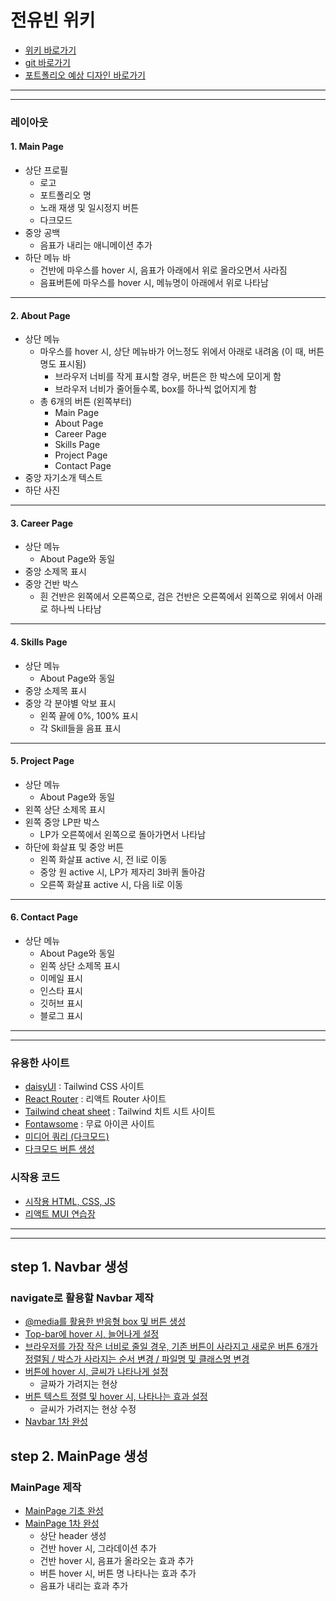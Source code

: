 # 전유빈 위키
- [위키 바로가기](https://to2.kr/ehI)
- [git 바로가기](https://github.com/NewBean0312/my-portfolio)
- [포트폴리오 예상 디자인 바로가기](https://newbean0312.wixsite.com/newbean-sportfolio)
---
---
### 레이아웃
#### 1. Main Page
- 상단 프로필
  - 로고
  - 포트폴리오 명
  - 노래 재생 및 일시정지 버튼
  - 다크모드
- 중앙 공백
  - 음표가 내리는 애니메이션 추가
- 하단 메뉴 바
  - 건반에 마우스를 hover 시, 음표가 아래에서 위로 올라오면서 사라짐
  - 음표버튼에 마우스를 hover 시, 메뉴명이 아래에서 위로 나타남
---

#### 2. About Page
- 상단 메뉴
  - 마우스를 hover 시, 상단 메뉴바가 어느정도 위에서 아래로 내려옴 (이 때, 버튼 명도 표시됨)
    - 브라우저 너비를 작게 표시할 경우, 버튼은 한 박스에 모이게 함
    - 브라우저 너비가 줄어들수록, box를 하나씩 없어지게 함
  - 총 6개의 버튼 (왼쪽부터)
    - Main Page
    - About Page
    - Career Page
    - Skills Page
    - Project Page
    - Contact Page
- 중앙 자기소개 텍스트
- 하단 사진
---

#### 3. Career Page
- 상단 메뉴
  - About Page와 동일
- 중앙 소제목 표시
- 중앙 건반 박스
  - 흰 건반은 왼쪽에서 오른쪽으로, 검은 건반은 오른쪽에서 왼쪽으로 위에서 아래로 하나씩 나타남
---
  
#### 4. Skills Page
- 상단 메뉴
  - About Page와 동일
- 중앙 소제목 표시
- 중앙 각 분야별 악보 표시
  - 왼쪽 끝에 0%, 100% 표시
  - 각 Skill들을 음표 표시
---
  
#### 5. Project Page
- 상단 메뉴
  - About Page와 동일
- 왼쪽 상단 소제목 표시
- 왼쪽 중앙 LP판 박스
  - LP가 오른쪽에서 왼쪽으로 돌아가면서 나타남
- 하단에 화살표 및 중앙 버튼
  - 왼쪽 화살표 active 시, 전 li로 이동
  - 중앙 원 active 시, LP가 제자리 3바퀴 돌아감
  - 오른쪽 화살표 active 시, 다음 li로 이동
---

#### 6. Contact Page
- 상단 메뉴
  - About Page와 동일
  - 왼쪽 상단 소제목 표시
  - 이메일 표시
  - 인스타 표시
  - 깃허브 표시
  - 블로그 표시

---
---
### 유용한 사이트
- [daisyUI](https://daisyui.com/) : Tailwind CSS 사이트
- [React Router](https://reactrouter.com/en/main) : 리액트 Router 사이트
- [Tailwind cheat sheet](https://nerdcave.com/tailwind-cheat-sheet) : Tailwind 치트 시트 사이트
- [Fontawsome](https://fontawesome.com/icons/) : 무료 아이콘 사이트
- [미디어 쿼리 (다크모드)](https://www.daleseo.com/css-prefers-color-scheme/)
- [다크모드 버튼 생성](https://velog.io/@rmaomina/darkmode-toggle-button)

### 시작용 코드
- [시작용 HTML, CSS, JS](https://codepen.io/hjyee/pen/WNyoYQv)
- [리액트 MUI 연습장](https://codepen.io/jangka44/pen/yLpQmOM)

---
---
## step 1. Navbar 생성
### navigate로 활용할 Navbar 제작
- [@media를 활용한 반응형 box 및 버튼 생성](https://github.com/NewBean0312/my-portfolio/commit/082b7a669ed9473e8d0b92cd60b4a42e00dfa9dc)
- [Top-bar에 hover 시, 늘어나게 설정](https://github.com/NewBean0312/my-portfolio/commit/6d024aadfa2ca9cea88f0e596f7287d078f5e1de)
- [브라우저를 가장 작은 너비로 줄일 경우, 기존 버튼이 사라지고 새로운 버튼 6개가 정렬됨 / 박스가 사라지는 순서 변경 / 파일명 및 클래스명 변경](https://github.com/NewBean0312/my-portfolio/commit/94b20479980584e692f75bc664d8ef298d5c2955)
- [버튼에 hover 시, 글씨가 나타나게 설정](https://github.com/NewBean0312/my-portfolio/commit/afe2d9b132accbed7cc5cc15ae62b96e08ec3b0f)
  - 글짜가 가려지는 현상 
- [버튼 텍스트 정렬 및 hover 시, 나타나는 효과 설정](https://github.com/NewBean0312/my-portfolio/commit/f1e78421f704b1f37d8c4e17737ad55c211f87cd)
  - 글씨가 가려지는 현상 수정
- [Navbar 1차 완성](https://github.com/NewBean0312/my-portfolio/commit/a255649b189acd16c070fbafd948643b8f726823)

## step 2. MainPage 생성
### MainPage 제작
- [MainPage 기초 완성](https://github.com/NewBean0312/my-portfolio/commit/ff8ce159d51da136954ebce3e8ca1f882ee2d2a7)
- [MainPage 1차 완성]()
  - 상단 header 생성
  - 건반 hover 시, 그라데이션 추가
  - 건반 hover 시, 음표가 올라오는 효과 추가
  - 버튼 hover 시, 버튼 명 나타나는 효과 추가
  - 음표가 내리는 효과 추가